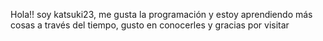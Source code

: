 Hola!! soy katsuki23, me gusta la programación y estoy aprendiendo más cosas a través del tiempo, gusto en conocerles y gracias por visitar